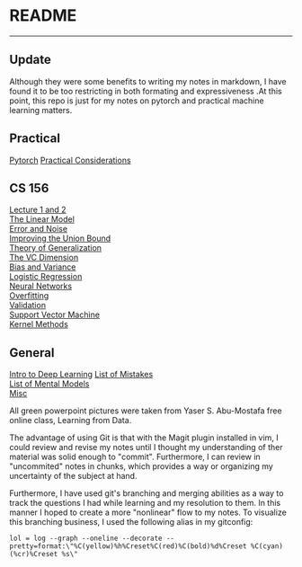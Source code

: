 # README
---
## Update
Although they were some benefits to writing my notes in markdown, I have found it to be too restricting in both formating and expressiveness .At this point, this repo is just for my notes on pytorch and practical machine learning matters.

## Practical
[Pytorch](Pytorch.md)
[Practical Considerations](Practical-Considerations.md)

## CS 156
[Lecture 1 and 2](Lecture-1-and-2.md)  
[The Linear Model](The-Linear-Model.md)  
[Error and Noise](Error-and-Noise.md)  
[Improving the Union Bound](Improving-the-Union-Bound.md)  
[Theory of Generalization](Theory-of-Generalization.md)  
[The VC Dimension](The-VC-Dimension.md)  
[Bias and Variance](Bias-and-Variance.md)  
[Logistic Regression](Logistic-Regression.md)  
[Neural Networks](Neural-Networks.md)  
[Overfitting](Overfitting.md)  
[Validation](Validation.md)  
[Support Vector Machine](Support-Vector-Machine.md)  
[Kernel Methods](Kernel-Methods.md)  

## General
[Intro to Deep Learning](Intro-to-Deep-Learning.md)
[List of Mistakes](List-of-Mistakes.md)  
[List of Mental Models](List-of-Mental-Models.md)  
[Misc](Misc.md)


All green powerpoint pictures were taken from Yaser S. Abu-Mostafa free online class, Learning from Data.

The advantage of using Git is that with the Magit plugin installed in vim, I could review and revise my notes until I thought my understanding of ther material was solid enough to "commit". Furthermore, I can review in "uncommited" notes in chunks, which provides a way or organizing my uncertainty of the subject at hand.

Furthermore, I have used git's branching and merging abilities as a way to track the questions I had while learning and my resolution to them. In this manner I hoped to create a more "nonlinear" flow to my notes. To visualize this branching business, I used the following alias in my gitconfig:
```
lol = log --graph --oneline --decorate --pretty=format:\"%C(yellow)%h%Creset%C(red)%C(bold)%d%Creset %C(cyan)(%cr)%Creset %s\"
```

